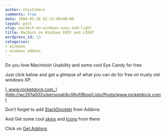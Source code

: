 ```yaml
---
author: chintohere
comments: true
date: 2008-05-26 01:31:00+00:00
layout: post
slug: macdock-on-windows-easy-and-light
title: MacDock on Windows EASY and LIGHT
wordpress_id: 13
categories:
- windows
- windows addons
---
```


Do you love Macintosh Usability and some cool Eye Candy for free.

Just click below and get a glimpse of what you can do for free on trusty old  windows XP.

[_www.rocketdock.com_](http://wc201a002v/personal/kc06yf/Blog/Lists/Posts/www.rocketdock.com)

Don’t forget to add [StackDocklet](http://rocketdock.com/addons/docklets/1791) from  Addons

And Get some cool [skins](http://rocketdock.com/addons/skins) and  [Icons](http://rocketdock.com/addons/icons) from there

Click on [Get  Addons](http://rocketdock.com/addons/)
